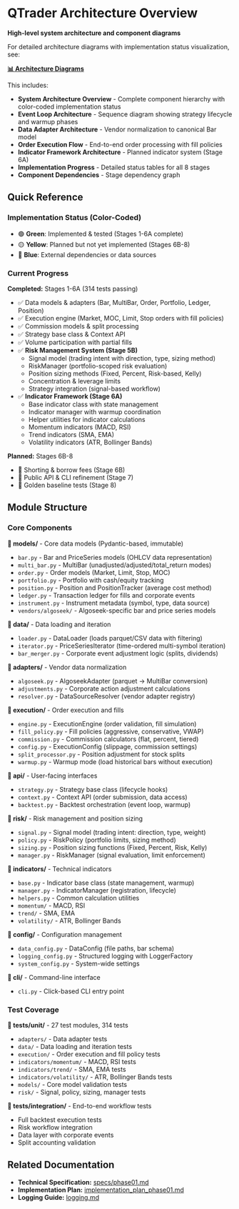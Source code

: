# QTrader Architecture Overview

**High-level system architecture and component diagrams**

For detailed architecture diagrams with implementation status visualization, see:

**[📊 Architecture Diagrams](diagrams/architecture.md)**

This includes:

- **System Architecture Overview** - Complete component hierarchy with color-coded implementation status
- **Event Loop Architecture** - Sequence diagram showing strategy lifecycle and warmup phases
- **Data Adapter Architecture** - Vendor normalization to canonical Bar model
- **Order Execution Flow** - End-to-end order processing with fill policies
- **Indicator Framework Architecture** - Planned indicator system (Stage 6A)
- **Implementation Progress** - Detailed status tables for all 8 stages
- **Component Dependencies** - Stage dependency graph

## Quick Reference

### Implementation Status (Color-Coded)

- 🟢 **Green**: Implemented & tested (Stages 1-6A complete)
- 🟡 **Yellow**: Planned but not yet implemented (Stages 6B-8)
- 🔵 **Blue**: External dependencies or data sources

### Current Progress

**Completed:** Stages 1-6A (314 tests passing)

- ✅ Data models & adapters (Bar, MultiBar, Order, Portfolio, Ledger, Position)
- ✅ Execution engine (Market, MOC, Limit, Stop orders with fill policies)
- ✅ Commission models & split processing
- ✅ Strategy base class & Context API
- ✅ Volume participation with partial fills
- ✅ **Risk Management System (Stage 5B)**
  - Signal model (trading intent with direction, type, sizing method)
  - RiskManager (portfolio-scoped risk evaluation)
  - Position sizing methods (Fixed, Percent, Risk-based, Kelly)
  - Concentration & leverage limits
  - Strategy integration (signal-based workflow)
- ✅ **Indicator Framework (Stage 6A)**
  - Base indicator class with state management
  - Indicator manager with warmup coordination
  - Helper utilities for indicator calculations
  - Momentum indicators (MACD, RSI)
  - Trend indicators (SMA, EMA)
  - Volatility indicators (ATR, Bollinger Bands)

**Planned:** Stages 6B-8

- 🔄 Shorting & borrow fees (Stage 6B)
- 🔄 Public API & CLI refinement (Stage 7)
- 🔄 Golden baseline tests (Stage 8)

## Module Structure

### Core Components

**📁 models/** - Core data models (Pydantic-based, immutable)

- `bar.py` - Bar and PriceSeries models (OHLCV data representation)
- `multi_bar.py` - MultiBar (unadjusted/adjusted/total_return modes)
- `order.py` - Order models (Market, Limit, Stop, MOC)
- `portfolio.py` - Portfolio with cash/equity tracking
- `position.py` - Position and PositionTracker (average cost method)
- `ledger.py` - Transaction ledger for fills and corporate events
- `instrument.py` - Instrument metadata (symbol, type, data source)
- `vendors/algoseek/` - Algoseek-specific bar and price series models

**📁 data/** - Data loading and iteration

- `loader.py` - DataLoader (loads parquet/CSV data with filtering)
- `iterator.py` - PriceSeriesIterator (time-ordered multi-symbol iteration)
- `bar_merger.py` - Corporate event adjustment logic (splits, dividends)

**📁 adapters/** - Vendor data normalization

- `algoseek.py` - AlgoseekAdapter (parquet → MultiBar conversion)
- `adjustments.py` - Corporate action adjustment calculations
- `resolver.py` - DataSourceResolver (vendor adapter registry)

**📁 execution/** - Order execution and fills

- `engine.py` - ExecutionEngine (order validation, fill simulation)
- `fill_policy.py` - Fill policies (aggressive, conservative, VWAP)
- `commission.py` - Commission calculators (flat, percent, tiered)
- `config.py` - ExecutionConfig (slippage, commission settings)
- `split_processor.py` - Position adjustment for stock splits
- `warmup.py` - Warmup mode (load historical bars without execution)

**📁 api/** - User-facing interfaces

- `strategy.py` - Strategy base class (lifecycle hooks)
- `context.py` - Context API (order submission, data access)
- `backtest.py` - Backtest orchestration (event loop, warmup)

**📁 risk/** - Risk management and position sizing

- `signal.py` - Signal model (trading intent: direction, type, weight)
- `policy.py` - RiskPolicy (portfolio limits, sizing method)
- `sizing.py` - Position sizing functions (Fixed, Percent, Risk, Kelly)
- `manager.py` - RiskManager (signal evaluation, limit enforcement)

**📁 indicators/** - Technical indicators

- `base.py` - Indicator base class (state management, warmup)
- `manager.py` - IndicatorManager (registration, lifecycle)
- `helpers.py` - Common calculation utilities
- `momentum/` - MACD, RSI
- `trend/` - SMA, EMA
- `volatility/` - ATR, Bollinger Bands

**📁 config/** - Configuration management

- `data_config.py` - DataConfig (file paths, bar schema)
- `logging_config.py` - Structured logging with LoggerFactory
- `system_config.py` - System-wide settings

**📁 cli/** - Command-line interface

- `cli.py` - Click-based CLI entry point

### Test Coverage

**📁 tests/unit/** - 27 test modules, 314 tests

- `adapters/` - Data adapter tests
- `data/` - Data loading and iteration tests
- `execution/` - Order execution and fill policy tests
- `indicators/momentum/` - MACD, RSI tests
- `indicators/trend/` - SMA, EMA tests
- `indicators/volatility/` - ATR, Bollinger Bands tests
- `models/` - Core model validation tests
- `risk/` - Signal, policy, sizing, manager tests

**📁 tests/integration/** - End-to-end workflow tests

- Full backtest execution tests
- Risk workflow integration
- Data layer with corporate events
- Split accounting validation

## Related Documentation

- **Technical Specification:** [specs/phase01.md](specs/phase01.md)
- **Implementation Plan:** [implementation_plan_phase01.md](implementation_plan_phase01.md)
- **Logging Guide:** [logging.md](logging.md)
